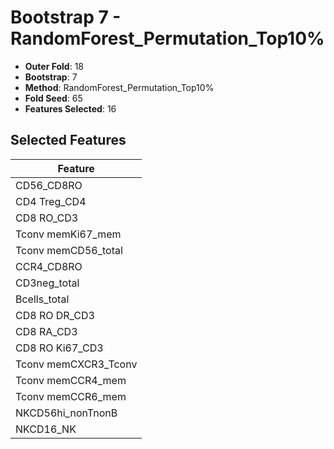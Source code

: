 # Bootstrap 7 - RandomForest_Permutation_Top10%

- **Outer Fold**: 18
- **Bootstrap**: 7
- **Method**: RandomForest_Permutation_Top10%
- **Fold Seed**: 65
- **Features Selected**: 16

## Selected Features

| Feature |
|---------|
| CD56_CD8RO |
| CD4 Treg_CD4 |
| CD8 RO_CD3 |
| Tconv memKi67_mem |
| Tconv memCD56_total |
| CCR4_CD8RO |
| CD3neg_total |
| Bcells_total |
| CD8 RO DR_CD3 |
| CD8 RA_CD3 |
| CD8  RO Ki67_CD3 |
| Tconv memCXCR3_Tconv |
| Tconv memCCR4_mem |
| Tconv memCCR6_mem |
| NKCD56hi_nonTnonB |
| NKCD16_NK |
